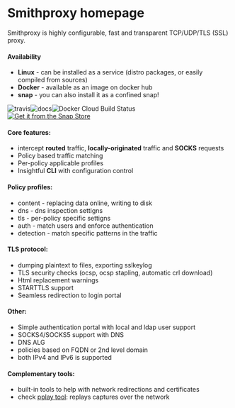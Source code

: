 # Smithproxy homepage

Smithproxy is highly configurable, fast and transparent TCP/UDP/TLS (SSL) proxy.

#### Availability
  * **Linux** - can be installed as a service (distro packages, or easily compiled from sources)
  * **Docker** - available as an image on docker hub
  * **snap** - you can also install it as a confined snap!
  
  ![travis](https://travis-ci.org/astibal/smithproxy.svg?branch=master)![docs](https://readthedocs.org/projects/smithproxy/badge/?version=latest&style=flat)![Docker Cloud Build Status](https://img.shields.io/docker/cloud/build/astibal/smithproxy)  
  [![Get it from the Snap Store](https://snapcraft.io/static/images/badges/en/snap-store-white.svg)](https://snapcraft.io/smithproxy)

#### Core features:
  * intercept **routed** traffic, **locally-originated** traffic and **SOCKS** requests
  * Policy based traffic matching
  * Per-policy applicable profiles
  * Insightful **CLI** with configuration control

#### Policy profiles:
  * content - replacing data online, writing to disk
  * dns - dns inspection settigns
  * tls - per-policy specific settigns
  * auth - match users and enforce authentication
  * detection - match specific patterns in the traffic

#### TLS protocol:
  * dumping plaintext to files, exporting sslkeylog
  * TLS security checks (ocsp, ocsp stapling, automatic crl download)
  * Html replacement warnings
  * STARTTLS support
  * Seamless redirection to login portal

#### Other:
  * Simple authentication portal with local and ldap user support
  * SOCKS4/SOCKS5 support with DNS
  * DNS ALG
  * policies based on FQDN or 2nd level domain
  * both IPv4 and IPv6 is supported

#### Complementary tools:
  * built-in tools to help with network redirections and certificates
  * check [pplay tool](https://pypi.org/project/pplay/): replays captures
    over the network
